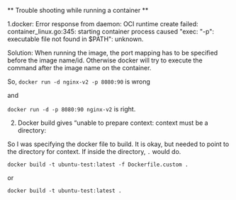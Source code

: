 ** Trouble shooting while running a container **

1.docker: Error response from daemon: OCI runtime create failed: container_linux.go:345: starting container process 
caused "exec: \"-p\": executable file not found in $PATH": unknown.

Solution: When running the image, the port mapping has to be specified before the image name/id. Otherwise
docker will try to execute the command after the image name on the container.

So, `docker run -d nginx-v2 -p 8080:90` is wrong

and

`docker run -d -p 8080:90 nginx-v2` is right.


2. Docker build gives “unable to prepare context: context must be a directory:

So I was specifying the docker file to build. It is okay, but needed to point to the directory for context.
If inside the directory, `.` would do.

`docker build -t ubuntu-test:latest -f Dockerfile.custom .`

or 

`docker build -t ubuntu-test:latest .`

